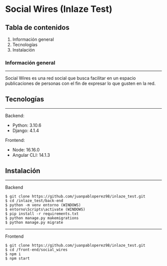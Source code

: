 # Social Wires (Inlaze Test)

## Tabla de contenidos
1. Información general
2. Tecnologías
3. Instalación

### Información general
***
Social Wires es una red social que busca facilitar en un espacio publicaciones de personas con el fin de expresar lo que gusten en la red. 

## Tecnologías
***
Backend:
* Python: 3.10.6
* Django: 4.1.4

Frontend:
* Node: 16.16.0
* Angular CLI: 14.1.3 

## Instalación
***
Backend
```
$ git clone https://github.com/juanpabloperez98/inlaze_test.git
$ cd /inlaze_test/back-end
$ python -m venv entorno (WINDOWS)
$ entorno\Scripts\activate (WINDOWS)
$ pip install -r requirements.txt
$ python manage.py makemigrations
$ python manage.py migrate
```
***
Frontend
```
$ git clone https://github.com/juanpabloperez98/inlaze_test.git
$ cd /front-end/social_wires
$ npm i
$ npm start
```
